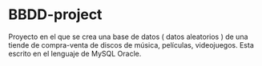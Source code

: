 # BBDD-project
Proyecto en el que se crea una base de datos ( datos aleatorios ) de una tiende de compra-venta de discos de música, películas, videojuegos. 
Esta escrito en el lenguaje de MySQL Oracle. 
